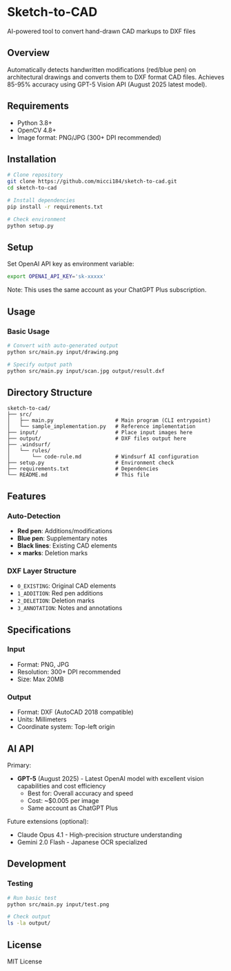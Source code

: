 # Sketch-to-CAD

AI-powered tool to convert hand-drawn CAD markups to DXF files

## Overview

Automatically detects handwritten modifications (red/blue pen) on architectural drawings and converts them to DXF format CAD files. Achieves 85-95% accuracy using GPT-5 Vision API (August 2025 latest model).

## Requirements

- Python 3.8+
- OpenCV 4.8+
- Image format: PNG/JPG (300+ DPI recommended)

## Installation

```bash
# Clone repository
git clone https://github.com/micci184/sketch-to-cad.git
cd sketch-to-cad

# Install dependencies
pip install -r requirements.txt

# Check environment
python setup.py
```

## Setup

Set OpenAI API key as environment variable:

```bash
export OPENAI_API_KEY='sk-xxxxx'
```

Note: This uses the same account as your ChatGPT Plus subscription.

## Usage

### Basic Usage

```bash
# Convert with auto-generated output
python src/main.py input/drawing.png

# Specify output path
python src/main.py input/scan.jpg output/result.dxf
```

## Directory Structure

```
sketch-to-cad/
├── src/
│   ├── main.py                    # Main program (CLI entrypoint)
│   └── sample_implementation.py   # Reference implementation
├── input/                         # Place input images here
├── output/                        # DXF files output here
├── .windsurf/
│   └── rules/
│       └── code-rule.md           # Windsurf AI configuration
├── setup.py                       # Environment check
├── requirements.txt               # Dependencies
└── README.md                      # This file
```

## Features

### Auto-Detection

- **Red pen**: Additions/modifications
- **Blue pen**: Supplementary notes
- **Black lines**: Existing CAD elements
- **× marks**: Deletion marks

### DXF Layer Structure

- `0_EXISTING`: Original CAD elements
- `1_ADDITION`: Red pen additions
- `2_DELETION`: Deletion marks
- `3_ANNOTATION`: Notes and annotations

## Specifications

### Input

- Format: PNG, JPG
- Resolution: 300+ DPI recommended
- Size: Max 20MB

### Output

- Format: DXF (AutoCAD 2018 compatible)
- Units: Millimeters
- Coordinate system: Top-left origin

## AI API

Primary:

- **GPT-5** (August 2025) - Latest OpenAI model with excellent vision capabilities and cost efficiency
  - Best for: Overall accuracy and speed
  - Cost: ~$0.005 per image
  - Same account as ChatGPT Plus

Future extensions (optional):

- Claude Opus 4.1 - High-precision structure understanding
- Gemini 2.0 Flash - Japanese OCR specialized

## Development

### Testing

```bash
# Run basic test
python src/main.py input/test.png

# Check output
ls -la output/
```

## License

MIT License

